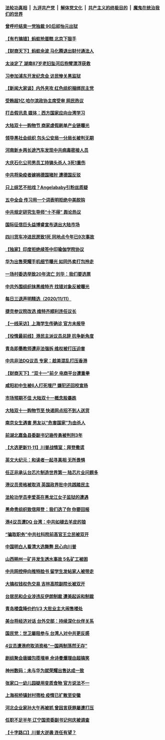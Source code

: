 ####  [法轮功真相](../../../../basic/blob/master/README.md?t=11130331) &nbsp;|&nbsp; [九评共产党](../../../../9ping.md/blob/master/README.md?t=11130331) &nbsp;|&nbsp; [解体党文化](../../../../jtdwh.md/blob/master/README.md?t=11130331)  &nbsp;|&nbsp; [共产主义的终极目的](../../../../gczydzjmd.md/blob/master/README.md?t=11130331) &nbsp;|&nbsp; [魔鬼在统治我们的世界](../../../../mgztzwmdsj.md/blob/master/README.md?t=11130331) 

#### [曾呼吁结束一党独裁 90后祁怡元出狱](../pages/nsc413/n12543996.md?t=11130331) 

#### [【有冇搞错】蚂蚁抢蛋糕 北京下狠手](../pages/nsc413/n12544878.md?t=11130331) 

#### [【财商天下】蚂蚁余波 马化腾退出财付通法人](../pages/nsc413/n12544970.md?t=11130331) 

#### [太淡定了 湖南87岁老妇坠河后抱臂漂浮获救](../pages/nsc413/n12544717.md?t=11130331) 

#### [习参加浦东开发纪念会 访民惨关黑监狱](../pages/nsc413/n12544684.md?t=11130331) 

#### [【新闻大家谈】内外夹攻 红色组织捆绑民主党](../pages/nsc413/n12544577.md?t=11130331) 

#### [受贿超1亿 哈尔滨政协主席受审 网民热议](../pages/nsc413/n12544095.md?t=11130331) 

#### [打击假讯息 媒体：西方国家应向台湾学习](../pages/nsc413/n12544119.md?t=11130331) 

#### [大陆双十一购物节 商家虚假刷单产业链曝光](../pages/nsc413/n12543874.md?t=11130331) 

#### [领导黑社会组织 包头公安局一分局长被判无期](../pages/nsc413/n12543838.md?t=11130331) 

#### [河南新乡两长途汽车发现中共病毒密接人员](../pages/nsc413/n12543689.md?t=11130331) 

#### [大庆石化公司男员工持镐头杀人 3死1重伤](../pages/nsc413/n12543619.md?t=11130331) 

#### [中共将染疫者嫁祸德国猪肘 遭德国反驳](../pages/nsc413/n12543541.md?t=11130331) 

#### [只上综艺不拍戏？Angelababy引粉丝质疑](../pages/nsc413/n12542395.md?t=11130331) 

#### [五中全会 传习用一个词表明拒绝中美脱钩](../pages/nsc413/n12543371.md?t=11130331) 

#### [中共规定研究生导师“十不得” 舆论热议](../pages/nsc413/n12543432.md?t=11130331) 

#### [国际征信巨头益博睿宣布退出大陆市场](../pages/nsc413/n12543182.md?t=11130331) 

#### [四川货车冲进民房致1死 同地点今年已9次事故](../pages/nsc413/n12543167.md?t=11130331) 

#### [【独家】印度拒绝续签中印瑜伽学院协议](../pages/nsc413/n12537827.md?t=11130331) 


#### [华为出售荣耀手机细节曝光 如同外卖打包拎走](../pages/nsc413/n12542819.md?t=11130331) 

#### [一场村委选举致20年流亡 刘华：我们要选票](../pages/nsc413/n12542999.md?t=11130331) 

#### [中共外围组织抹黑维特齐 找错对象反被曝光](../pages/nsc413/n12543047.md?t=11130331) 

#### [每日三退声明精选（2020/11/11）](../pages/nsc413/n12543165.md?t=11130331) 

#### [捷克参议院改选 维特齐顺利连任议长](../pages/nsc413/n12542998.md?t=11130331) 

#### [【一线采访】上海学生传确诊 官方未报导](../pages/nsc413/n12542705.md?t=11130331) 

#### [【役情最前线】港民主派议员总辞 抗争新角度](../pages/nsc413/n12542426.md?t=11130331) 

#### [青岛即墨教师遭非法强拆 维权被打压迫害](../pages/nsc413/n12542511.md?t=11130331) 

#### [中共非法DQ议员 专家：趁美混乱打压香港](../pages/nsc413/n12542563.md?t=11130331) 

#### [【财商天下】“双十一”前夕 电商平台遭重拳](../pages/nsc413/n12542472.md?t=11130331) 

#### [咸阳初中生被6人打死埋尸 嫌犯还回校宣扬](../pages/nsc413/n12542396.md?t=11130331) 

#### [市场预期不佳 大陆双十一概念股暴跌](../pages/nsc413/n12540715.md?t=11130331) 

#### [大陆双十一购物节至 快递网点招不到人送货](../pages/nsc413/n12541286.md?t=11130331) 

#### [南京女生遇害 男友以“危害国家”为由杀人](../pages/nsc413/n12542308.md?t=11130331) 

#### [前湖北嘉鱼县委副书记骆传勇被判刑3年](../pages/nsc413/n12541481.md?t=11130331) 

#### [【大选更新11·11】川普战情室：拜登撒谎](../pages/nsc413/n12541288.md?t=11130331) 

#### [英文大纪元：和读者一起寻真相 无所畏惧](../pages/nsc413/n12542027.md?t=11130331) 

#### [任正非承认台芯片制造世界第一 陆芯片业问题多](../pages/nsc413/n12542118.md?t=11130331) 

#### [港议员资格被取消 英国政界批中共践踏民主](../pages/nsc413/n12541889.md?t=11130331) 

#### [法轮功学员李爱英在黑龙江女子监狱的遭遇](../pages/nsc413/n12538520.md?t=11130331) 

#### [黑命贵组织致信拜登：我们选了你 你要回报](../pages/nsc413/n12541924.md?t=11130331) 

#### [港4议员遭DQ 台湾：中共如褪去羊皮的狼](../pages/nsc413/n12541832.md?t=11130331) 

#### [“骗取职务”中共社科院前高官王立民被双开](../pages/nsc413/n12541469.md?t=11130331) 

#### [中国明白人看清大选舞弊 民心向川普](../pages/nsc413/n12540374.md?t=11130331) 

#### [山西朔州一矿井发生透水事故 5名矿工被困](../pages/nsc413/n12541536.md?t=11130331) 

#### [中共网控伸向推特脸书 留学生发帖家人被带走](../pages/nsc413/n12541425.md?t=11130331) 

#### [大搞权钱权色交易 吉林高院副院长被双开](../pages/nsc413/n12541205.md?t=11130331) 

#### [台居民和企业涉违反伊朗制裁 遭美起诉和制裁](../pages/nsc413/n12541472.md?t=11130331) 

#### [青岛楼盘降价约1/3 大批业主大闹售楼处](../pages/nsc413/n12541134.md?t=11130331) 

#### [美台将经济对话 台外交部：持续深化伙伴关系](../pages/nsc413/n12541110.md?t=11130331) 

#### [国民党：世卫屡阻参与 台湾人对中共更反感](../pages/nsc413/n12540968.md?t=11130331) 

#### [4议员遭港府取消资格“一国两制荡然无存”](../pages/nsc413/n12540767.md?t=11130331) 


#### [剧组聚会唐嫣包揽埋单 佘诗曼爆理由超搞笑](../pages/nsc413/n12540193.md?t=11130331) 

#### [神州数码：未与华为就荣耀出售达成一致](../pages/nsc413/n12540127.md?t=11130331) 

#### [张家口一幼儿园疑用变质食物 官方说法不一](../pages/nsc413/n12540637.md?t=11130331) 

#### [上海祝桥镇封村筛检 疫情已扩散至安徽](../pages/nsc413/n12540607.md?t=11130331) 

#### [河北企业家孙大午再被抓 曾因言获罪屡遭打压](../pages/nsc413/n12540541.md?t=11130331) 

#### [任职不足半年 辽宁国资委副书记何庆被调查](../pages/nsc413/n12538857.md?t=11130331) 

#### [【十字路口】川普大逆袭 连任有望？](../pages/nsc413/n12540279.md?t=11130331) 

